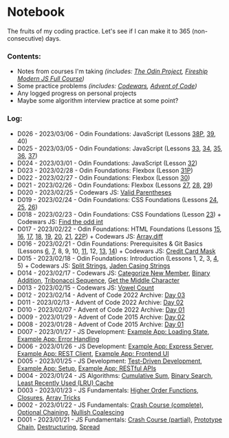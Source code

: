 # Notebook
The fruits of my coding practice. Let's see if I can make it to 365 (non-consecutive) days.

### Contents:
- Notes from courses I'm taking *(includes: [The Odin Project](https://www.theodinproject.com/paths), [Fireship Modern JS Full Course](https://fireship.io/courses/js/))*
- Some practice problems *(includes: [Codewars](https://www.codewars.com/), [Advent of Code](https://adventofcode.com/))*
- Any logged progress on personal projects
- Maybe some algorithm interview practice at some point?

### Log:
- D026 - 2023/03/06 - Odin Foundations: JavaScript (Lessons [38P](https://github.com/gsot1/odin-rock-paper-scissors), [39](https://github.com/gsot1/notebook/blob/main/04_OdinFoundations/39_CleanCode.md), 40)
- D025 - 2023/03/05 - Odin Foundations: JavaScript (Lessons [33](https://github.com/gsot1/notebook/blob/main/04_OdinFoundations/33_FundamentalsPart2.md), [34](https://github.com/gsot1/notebook/blob/main/04_OdinFoundations/34_JavaScriptDeveloperTools.md), [35](https://github.com/gsot1/notebook/blob/main/04_OdinFoundations/35_FundamentalsPart3.html), [36](https://github.com/gsot1/notebook/blob/main/04_OdinFoundations/36_ProblemSolving.md), [37](https://github.com/gsot1/notebook/blob/main/04_OdinFoundations/37_UnderstandingErrors.html))
- D024 - 2023/03/01 - Odin Foundations: JavaScript (Lesson [32](https://github.com/gsot1/notebook/blob/main/04_OdinFoundations/32_FundamentalsPart1.html))
- D023 - 2023/02/28 - Odin Foundations: Flexbox (Lesson [31P](https://github.com/gsot1/odin-landing-page))
- D022 - 2023/02/27 - Odin Foundations: Flexbox (Lesson [30](https://github.com/gsot1/notebook/blob/main/04_OdinFoundations/30_Alignment.md))
- D021 - 2023/02/26 - Odin Foundations: Flexbox (Lessons [27](https://github.com/gsot1/notebook/blob/main/04_OdinFoundations/27_IntroductionToFlexbox.md), [28](https://github.com/gsot1/notebook/blob/main/04_OdinFoundations/28_GrowingAndShrinking.md), [29](https://github.com/gsot1/notebook/blob/main/04_OdinFoundations/29_Axes.md))
- D020 - 2023/02/25 - Codewars JS: [Valid Parentheses](https://github.com/gsot1/notebook/blob/main/03_Codewars/CW0011.js)
- D019 - 2023/02/24 - Odin Foundations: CSS Foundations (Lessons [24](https://github.com/gsot1/notebook/blob/main/04_OdinFoundations/24_InspectingHTMLAndCSS.md), [25](https://github.com/gsot1/notebook/blob/main/04_OdinFoundations/25_TheBoxModel.md), [26](https://github.com/gsot1/notebook/blob/main/04_OdinFoundations/26_BlockAndInline.md))
- D018 - 2023/02/23 - Odin Foundations: CSS Foundations (Lesson [23](https://github.com/gsot1/notebook/blob/main/04_OdinFoundations/23_CSSFoundations.md)) + Codewars JS: [Find the odd int](https://github.com/gsot1/notebook/blob/main/03_Codewars/CW0010.js)
- D017 - 2023/02/22 - Odin Foundations: HTML Foundations (Lessons [15](https://github.com/gsot1/notebook/blob/main/04_OdinFoundations/15_IntroductionToHTMLAndCSS.txt), [16](https://github.com/gsot1/notebook/blob/main/04_OdinFoundations/16_ElementsAndTags.txt), [17](https://github.com/gsot1/notebook/blob/main/04_OdinFoundations/17_HTMLBoilerplate.html), [18](https://github.com/gsot1/notebook/blob/main/04_OdinFoundations/18_WorkingWithText.html), [19](https://github.com/gsot1/notebook/blob/main/04_OdinFoundations/19_Lists.html), [20](https://github.com/gsot1/notebook/blob/main/04_OdinFoundations/20_LinksAndImages.html), [21](https://github.com/gsot1/notebook/blob/main/04_OdinFoundations/21_CommitMessages.txt), [22P](https://github.com/gsot1/odin-recipes)) + Codewars JS: [Array.diff](https://github.com/gsot1/notebook/blob/main/03_Codewars/CW0009.js)
- D016 - 2023/02/21 - Odin Foundations: Prerequisites & Git Basics (Lessons [6](https://github.com/gsot1/notebook/blob/main/04_OdinFoundations/06_ComputerBasics.txt), [7](https://github.com/gsot1/notebook/blob/main/04_OdinFoundations/07_HowDoesTheWebWork.txt), 8, 9, 10, [11](https://github.com/gsot1/notebook/blob/main/04_OdinFoundations/11_CommandLineBasics.txt), 12, [13](https://github.com/gsot1/notebook/blob/main/04_OdinFoundations/13_IntroductionToGit.txt), [14](https://github.com/gsot1/notebook/blob/main/04_OdinFoundations/14_GitBasics.txt)) + Codewars JS: [Credit Card Mask](https://github.com/gsot1/notebook/blob/main/03_Codewars/CW0008.js)
- D015 - 2023/02/18 - Odin Foundations: Introduction (Lessons 1, 2, 3, [4](https://github.com/gsot1/notebook/blob/main/04_OdinFoundations/04_AskingForHelp.txt), 5) + Codewars JS: [Split Strings](https://github.com/gsot1/notebook/blob/main/03_Codewars/CW0006.js), [Jaden Casing Strings](https://github.com/gsot1/notebook/blob/main/03_Codewars/CW0007.js)
- D014 - 2023/02/17 - Codewars JS: [Categorize New Member](https://github.com/gsot1/notebook/blob/main/03_Codewars/CW0002.js), [Binary Addition](https://github.com/gsot1/notebook/blob/main/03_Codewars/CW0003F.js), [Tribonacci Sequence](https://github.com/gsot1/notebook/blob/main/03_Codewars/CW0004.js), [Get the Middle Character](https://github.com/gsot1/notebook/blob/main/03_Codewars/CW0005.js)
- D013 - 2023/02/15 - Codewars JS: [Vowel Count](https://github.com/gsot1/notebook/blob/main/03_Codewars/CW0001.js)
- D012 - 2023/02/14 - Advent of Code 2022 Archive: [Day 03](https://github.com/gsot1/notebook/blob/main/02_Advent/2022D03)
- D011 - 2023/02/13 - Advent of Code 2022 Archive: [Day 02](https://github.com/gsot1/notebook/blob/main/02_Advent/2022D02)
- D010 - 2023/02/07 - Advent of Code 2022 Archive: [Day 01](https://github.com/gsot1/notebook/blob/main/02_Advent/2022D01)
- D009 - 2023/01/29 - Advent of Code 2015 Archive: [Day 02](https://github.com/gsot1/notebook/blob/main/02_Advent/2015D02)
- D008 - 2023/01/28 - Advent of Code 2015 Archive: [Day 01](https://github.com/gsot1/notebook/blob/main/02_Advent/2015D01)
- D007 - 2023/01/27 - JS Development: [Example App: Loading State](https://github.com/gsot1/notebook/blob/main/01_FSjs/exampleApp/main.js), [Example App: Error Handling](https://github.com/gsot1/notebook/blob/main/01_FSjs/exampleApp/18_ExpressServer.js)
- D006 - 2023/01/26 - JS Development: [Example App: Express Server](https://github.com/gsot1/notebook/blob/main/01_FSjs/exampleApp/18_ExpressServer.js), [Example App: REST Client](https://github.com/gsot1/notebook/blob/main/01_FSjs/exampleApp/19_RESTClient.txt), [Example App: Frontend UI](https://github.com/gsot1/notebook/blob/main/01_FSjs/exampleApp/20_FrontendUI.txt)
- D005 - 2023/01/25 - JS Development: [Test-Driven Development](https://github.com/gsot1/notebook/blob/main/01_FSjs/15_TDD.js), [Example App: Setup](https://github.com/gsot1/notebook/blob/main/01_FSjs/exampleApp/16_InitialSetup.txt), [Example App: RESTful APIs](https://github.com/gsot1/notebook/blob/main/01_FSjs/exampleApp/17_RESTfulAPIs.txt)
- D004 - 2023/01/24 - JS Algorithms: [Cumulative Sum](https://github.com/gsot1/notebook/blob/main/01_FSjs/12_CumulativeSum.js), [Binary Search](https://github.com/gsot1/notebook/blob/main/01_FSjs/13_BinarySearch.js), [Least Recently Used (LRU) Cache](https://github.com/gsot1/notebook/blob/main/01_FSjs/14_LRUCache.js)
- D003 - 2023/01/23 - JS Fundamentals: [Higher Order Functions](https://github.com/gsot1/notebook/blob/main/01_FSjs/09_HigherOrderFunctions.js), [Closures](https://github.com/gsot1/notebook/blob/main/01_FSjs/10_Closures.js), [Array Tricks](https://github.com/gsot1/notebook/blob/main/01_FSjs/11_ArrayTricks.js)
- D002 - 2023/01/22 - JS Fundamentals: [Crash Course (complete)](https://github.com/gsot1/notebook/blob/main/01_FSjs/03_CrashCourse.txt), [Optional Chaining](https://github.com/gsot1/notebook/blob/main/01_FSjs/07_OptionalChaining.js), [Nullish Coalescing](https://github.com/gsot1/notebook/blob/main/01_FSjs/08_NullishCoalescing.js)
- D001 - 2023/01/21 - JS Fundamentals: [Crash Course (partial)](https://github.com/gsot1/notebook/blob/main/01_FSjs/03_CrashCourse.txt), [Prototype Chain](https://github.com/gsot1/notebook/blob/main/01_FSjs/04_PrototypeChain.js), [Destructuring](https://github.com/gsot1/notebook/blob/main/01_FSjs/05_Destructuring.js), [Spread](https://github.com/gsot1/notebook/blob/main/01_FSjs/06_Spread.js)